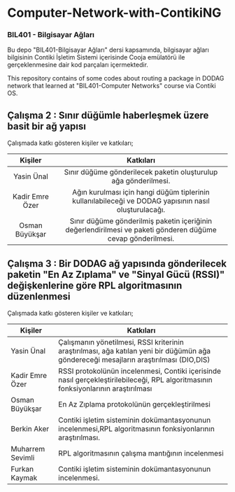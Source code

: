 # Computer-Network-with-ContikiNG
### BIL401 - Bilgisayar Ağları

Bu depo "BIL401-Bilgisayar Ağları" dersi kapsamında, bilgisayar ağları bilgisinin Contiki İşletim Sistemi içerisinde Cooja emülatörü ile gerçeklenmesine dair kod parçaları içermektedir.  

This repository contains of some codes about routing a package in DODAG network that learned at "BIL401-Computer Networks" course via Contiki OS.

## Çalışma 2 : Sınır düğümle haberleşmek üzere basit bir ağ yapısı   

Çalışmada katkı gösteren kişiler ve katkıları;  

|      Kişiler     |                                                  Katkıları                                                  |  
|:----------------:|:-----------------------------------------------------------------------------------------------------------:|
|    Yasin Ünal    |                       Sınır düğüme gönderilecek paketin oluşturulup ağa gönderilmesi.                       |   
| Kadir Emre Özer  |     Ağın kurulması için hangi düğüm tiplerinin kullanılabileceği ve DODAG yapısının nasıl oluşturulacağı.   |   
| Osman Büyükşar   | Sınır düğüme gönderilmiş paketin içeriğinin değerlendirilmesi ve paketi gönderen düğüme cevap gönderilmesi. |   


## Çalışma 3 : Bir DODAG ağ yapısında gönderilecek paketin "En Az Zıplama" ve "Sinyal Gücü (RSSI)" değişkenlerine göre RPL algoritmasının düzenlenmesi  

Çalışmada katkı gösteren kişiler ve katkıları;  

|     Kişiler      |                                                                Katkıları                                                               |
|----------------|--------------------------------------------------------------------------------------------------------------------------------------|
| Yasin Ünal       | Çalışmanın yönetilmesi, RSSI kriterinin araştırılması, ağa katılan yeni bir düğümün ağa göndereceği mesajların araştırılması (DIO,DIS) |
| Kadir Emre Özer  | RSSI protokolünün incelenmesi, Contiki içerisinde nasıl gerçekleştirilebileceği, RPL algoritmasının fonksiyonlarının araştırılması     |
| Osman Büyükşar   | En Az Zıplama protokolünün gerçekleştirilmesi                                                                                          |
| Berkin Aker      | Contiki işletim sisteminin dokümantasyonunun incelenmesi,RPL algoritmasının fonksiyonlarının araştırılması.                            |
| Muharrem Sevimli | RPL algoritmasının çalışma mantığının incelenmesi                                                                                      |
| Furkan Kaymak    | Contiki işletim sisteminin dokümantasyonunun incelenmesi.                                                                              |
